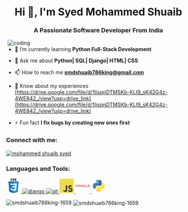 <h1 align="center">Hi 👋, I'm Syed Mohammed Shuaib</h1>
<h3 align="center">A Passionate Software Developer From India</h3>
<img align="right" alt="coding"  width="500" src="https://github.com/user-attachments/assets/f6ea578f-458f-4c10-9b0f-49841de40141" />


- 🌱 I’m currently learning **Python Full-Stack Development**

- 💬 Ask me about **Python| SQL| Django| HTML| CSS**

- 📫 How to reach me **smdshuaib786king@gmail.com**

- 📄 Know about my experiences [https://drive.google.com/file/d/1IisqnDTMSKb-KLI9_sK42G4z-4WE842_/view?usp=drive_link](https://drive.google.com/file/d/1IisqnDTMSKb-KLI9_sK42G4z-4WE842_/view?usp=drive_link)

- ⚡ Fun fact **I fix bugs by creating new ones first**

<h3 align="left">Connect with me:</h3>
<p align="left">
<a href="https://linkedin.com/in/mohammed shuaib syed" target="blank"><img align="center" src="https://raw.githubusercontent.com/rahuldkjain/github-profile-readme-generator/master/src/images/icons/Social/linked-in-alt.svg" alt="mohammed shuaib syed" height="30" width="40" /></a>
</p>

<h3 align="left">Languages and Tools:</h3>
<p align="left"> <a href="https://www.w3schools.com/css/" target="_blank" rel="noreferrer"> <img src="https://raw.githubusercontent.com/devicons/devicon/master/icons/css3/css3-original-wordmark.svg" alt="css3" width="40" height="40"/> </a> <a href="https://www.djangoproject.com/" target="_blank" rel="noreferrer"> <img src="https://cdn.worldvectorlogo.com/logos/django.svg" alt="django" width="40" height="40"/> </a> <a href="https://git-scm.com/" target="_blank" rel="noreferrer"> <img src="https://www.vectorlogo.zone/logos/git-scm/git-scm-icon.svg" alt="git" width="40" height="40"/> </a> <a href="https://developer.mozilla.org/en-US/docs/Web/JavaScript" target="_blank" rel="noreferrer"> <img src="https://raw.githubusercontent.com/devicons/devicon/master/icons/javascript/javascript-original.svg" alt="javascript" width="40" height="40"/> </a> <a href="https://www.oracle.com/" target="_blank" rel="noreferrer"> <img src="https://raw.githubusercontent.com/devicons/devicon/master/icons/oracle/oracle-original.svg" alt="oracle" width="40" height="40"/> </a> <a href="https://www.python.org" target="_blank" rel="noreferrer"> <img src="https://raw.githubusercontent.com/devicons/devicon/master/icons/python/python-original.svg" alt="python" width="40" height="40"/> </a> </p>

<p><img align="left" src="https://github-readme-stats.vercel.app/api/top-langs?username=smdshuaib786king-1659&show_icons=true&locale=en&layout=compact" alt="smdshuaib786king-1659" /></p>

<p>&nbsp;<img align="center" src="https://github-readme-stats.vercel.app/api?username=smdshuaib786king-1659&show_icons=true&locale=en" alt="smdshuaib786king-1659" /></p>
